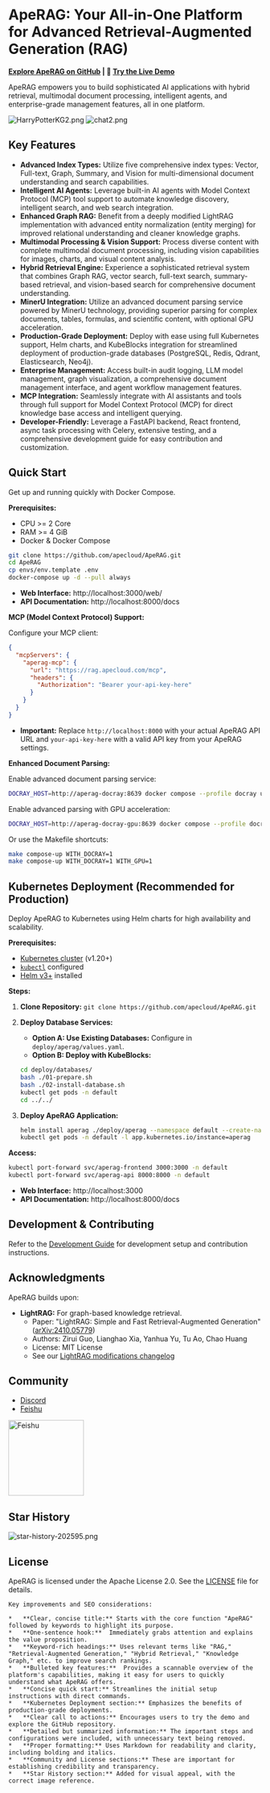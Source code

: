 # ApeRAG: Your All-in-One Platform for Advanced Retrieval-Augmented Generation (RAG)

**[Explore ApeRAG on GitHub](https://github.com/apecloud/ApeRAG) | 🚀 [Try the Live Demo](https://rag.apecloud.com/)**

ApeRAG empowers you to build sophisticated AI applications with hybrid retrieval, multimodal document processing, intelligent agents, and enterprise-grade management features, all in one platform.

![HarryPotterKG2.png](docs%2Fimages%2FHarryPotterKG2.png)
![chat2.png](docs%2Fimages%2Fchat2.png)

## Key Features

*   **Advanced Index Types:** Utilize five comprehensive index types: Vector, Full-text, Graph, Summary, and Vision for multi-dimensional document understanding and search capabilities.
*   **Intelligent AI Agents:** Leverage built-in AI agents with Model Context Protocol (MCP) tool support to automate knowledge discovery, intelligent search, and web search integration.
*   **Enhanced Graph RAG:** Benefit from a deeply modified LightRAG implementation with advanced entity normalization (entity merging) for improved relational understanding and cleaner knowledge graphs.
*   **Multimodal Processing & Vision Support:** Process diverse content with complete multimodal document processing, including vision capabilities for images, charts, and visual content analysis.
*   **Hybrid Retrieval Engine:** Experience a sophisticated retrieval system that combines Graph RAG, vector search, full-text search, summary-based retrieval, and vision-based search for comprehensive document understanding.
*   **MinerU Integration:** Utilize an advanced document parsing service powered by MinerU technology, providing superior parsing for complex documents, tables, formulas, and scientific content, with optional GPU acceleration.
*   **Production-Grade Deployment:** Deploy with ease using full Kubernetes support, Helm charts, and KubeBlocks integration for streamlined deployment of production-grade databases (PostgreSQL, Redis, Qdrant, Elasticsearch, Neo4j).
*   **Enterprise Management:** Access built-in audit logging, LLM model management, graph visualization, a comprehensive document management interface, and agent workflow management features.
*   **MCP Integration:** Seamlessly integrate with AI assistants and tools through full support for Model Context Protocol (MCP) for direct knowledge base access and intelligent querying.
*   **Developer-Friendly:** Leverage a FastAPI backend, React frontend, async task processing with Celery, extensive testing, and a comprehensive development guide for easy contribution and customization.

## Quick Start

Get up and running quickly with Docker Compose.

**Prerequisites:**

*   CPU >= 2 Core
*   RAM >= 4 GiB
*   Docker & Docker Compose

```bash
git clone https://github.com/apecloud/ApeRAG.git
cd ApeRAG
cp envs/env.template .env
docker-compose up -d --pull always
```

*   **Web Interface:** http://localhost:3000/web/
*   **API Documentation:** http://localhost:8000/docs

**MCP (Model Context Protocol) Support:**

Configure your MCP client:

```json
{
  "mcpServers": {
    "aperag-mcp": {
      "url": "https://rag.apecloud.com/mcp",
      "headers": {
        "Authorization": "Bearer your-api-key-here"
      }
    }
  }
}
```

*   **Important:** Replace `http://localhost:8000` with your actual ApeRAG API URL and `your-api-key-here` with a valid API key from your ApeRAG settings.

**Enhanced Document Parsing:**

Enable advanced document parsing service:

```bash
DOCRAY_HOST=http://aperag-docray:8639 docker compose --profile docray up -d
```

Enable advanced parsing with GPU acceleration:

```bash
DOCRAY_HOST=http://aperag-docray-gpu:8639 docker compose --profile docray-gpu up -d
```

Or use the Makefile shortcuts:

```bash
make compose-up WITH_DOCRAY=1
make compose-up WITH_DOCRAY=1 WITH_GPU=1
```

## Kubernetes Deployment (Recommended for Production)

Deploy ApeRAG to Kubernetes using Helm charts for high availability and scalability.

**Prerequisites:**

*   [Kubernetes cluster](https://kubernetes.io/docs/setup/) (v1.20+)
*   [`kubectl`](https://kubernetes.io/docs/tasks/tools/) configured
*   [Helm v3+](https://helm.sh/docs/intro/install/) installed

**Steps:**

1.  **Clone Repository:** `git clone https://github.com/apecloud/ApeRAG.git`
2.  **Deploy Database Services:**
    *   **Option A: Use Existing Databases:** Configure in `deploy/aperag/values.yaml`.
    *   **Option B: Deploy with KubeBlocks:**

    ```bash
    cd deploy/databases/
    bash ./01-prepare.sh
    bash ./02-install-database.sh
    kubectl get pods -n default
    cd ../../
    ```

3.  **Deploy ApeRAG Application:**

    ```bash
    helm install aperag ./deploy/aperag --namespace default --create-namespace
    kubectl get pods -n default -l app.kubernetes.io/instance=aperag
    ```

**Access:**

```bash
kubectl port-forward svc/aperag-frontend 3000:3000 -n default
kubectl port-forward svc/aperag-api 8000:8000 -n default
```

*   **Web Interface:** http://localhost:3000
*   **API Documentation:** http://localhost:8000/docs

## Development & Contributing

Refer to the [Development Guide](./docs/development-guide.md) for development setup and contribution instructions.

## Acknowledgments

ApeRAG builds upon:

*   **LightRAG:** For graph-based knowledge retrieval.
    *   Paper: "LightRAG: Simple and Fast Retrieval-Augmented Generation" ([arXiv:2410.05779](https://arxiv.org/abs/2410.05779))
    *   Authors: Zirui Guo, Lianghao Xia, Yanhua Yu, Tu Ao, Chao Huang
    *   License: MIT License
    *   See our [LightRAG modifications changelog](./aperag/graph/changelog.md)

## Community

*   [Discord](https://discord.gg/FsKpXukFuB)
*   [Feishu](docs%2Fimages%2Ffeishu-qr-code.png)

<img src="docs/images/feishu-qr-code.png" alt="Feishu" width="150"/>

## Star History

![star-history-202595.png](docs%2Fimages%2Fstar-history-202595.png)

## License

ApeRAG is licensed under the Apache License 2.0. See the [LICENSE](./LICENSE) file for details.
```
Key improvements and SEO considerations:

*   **Clear, concise title:** Starts with the core function "ApeRAG" followed by keywords to highlight its purpose.
*   **One-sentence hook:**  Immediately grabs attention and explains the value proposition.
*   **Keyword-rich headings:** Uses relevant terms like "RAG," "Retrieval-Augmented Generation," "Hybrid Retrieval," "Knowledge Graph," etc. to improve search rankings.
*   **Bulleted key features:**  Provides a scannable overview of the platform's capabilities, making it easy for users to quickly understand what ApeRAG offers.
*   **Concise quick start:** Streamlines the initial setup instructions with direct commands.
*   **Kubernetes Deployment section:** Emphasizes the benefits of production-grade deployments.
*   **Clear call to actions:** Encourages users to try the demo and explore the GitHub repository.
*   **Detailed but summarized information:** The important steps and configurations were included, with unnecessary text being removed.
*   **Proper formatting:** Uses Markdown for readability and clarity, including bolding and italics.
*   **Community and License sections:** These are important for establishing credibility and transparency.
*   **Star History section:** Added for visual appeal, with the correct image reference.